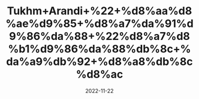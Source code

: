 ---
title: 'Tukhm+Arandi+%22+%d8%aa%d8%ae%d9%85+%d8%a7%da%91%d9%86%da%88+%22%d8%a7%d8%b1%d9%86%da%88%db%8c+%da%a9%db%92+%d8%a8%db%8c%d8%ac'
date: '2022-11-22' 
metatag: '' 
inventory: '0' 
draft: false 
# meta description 
shortDescripton: 'Castor+Seeds%22++Castor+seeds+are+found+to+be+rich+in+oleic+acids%2c+ricinoleic+acids%2c+and+linoleic+acids+among+other+fatty+acids+that+are+extremely+beneficial+for+a+person%27s+health.'
description: 'Seed+%d8%aa%d8%ae%d9%85++%d8%a8%db%8c%d8%ac'
longdescription: ''
tags: ''
brand: ''
subCategory: ''
unit: '10 gm-Pk'
sellCount: '0'
featured: True
# product Price
price: '50.0'
# Product Short Description
shortDescription: 'Castor+Seeds%22++Castor+seeds+are+found+to+be+rich+in+oleic+acids%2c+ricinoleic+acids%2c+and+linoleic+acids+among+other+fatty+acids+that+are+extremely+beneficial+for+a+person%27s+health.'
productID: 'D3181DE2-333C-ED11-996A-005056B3A416'
type: 'products'
category: 'Seed+%d8%aa%d8%ae%d9%85++%d8%a8%db%8c%d8%ac' 
thumnailproduct: 'https://eraconnect.blob.core.windows.net/product-images/aminsaddiquidawakhana/a1fb144d-ca83-4812-b88b-726c730368cf.webp' 
images:
  - image: 'https://eraconnect.blob.core.windows.net/product-images/aminsaddiquidawakhana/a1fb144d-ca83-4812-b88b-726c730368cf.webp'  
Variants:
---